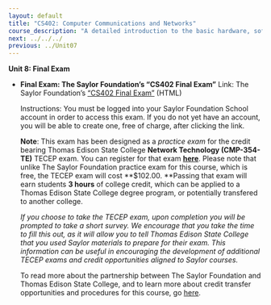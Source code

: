 ```yaml
---
layout: default
title: "CS402: Computer Communications and Networks"
course_description: "A detailed introduction to the basic hardware, software, and architectural components of computer communications in local area networks. Focuses on understanding the basics of computer networks, switching, routing, protocols, and security."
next: ../../../
previous: ../Unit07
---
```

**Unit 8: Final Exam** <span id="8"></span> 
-   **Final Exam: The Saylor Foundation’s “CS402 Final Exam”**
    Link: The Saylor Foundation’s [“CS402 Final
    Exam”](http://school.saylor.org/mod/quiz/view.php?id=1281) (HTML)  
      
     Instructions: You must be logged into your Saylor Foundation School
    account in order to access this exam. If you do not yet have an
    account, you will be able to create one, free of charge, after
    clicking the link.  
      
     **Note**: This exam has been designed as a *practice exam* for the
    credit bearing Thomas Edison State College **Network Technology
    (CMP-354-TE)** TECEP exam. You can register for that
    exam **[here](http://www2.tesc.edu/tecep.php?CourseCode=CMP-354)**.
    Please note that unlike The Saylor Foundation practice exam for this
    course, which is free, the TECEP exam will cost **$102.00. **Passing
    that exam will earn students **3 hours** of college credit, which
    can be applied to a Thomas Edison State College degree program, or
    potentially transfered to another college.  
      
     *If you choose to take the TECEP exam, upon completion you will be
    prompted to take a short survey. We encourage that you take the time
    to fill this out, as it will allow you to tell Thomas Edison State
    College that you used Saylor materials to prepare for their exam.
    This information can be useful in encouraging the development of
    additional TECEP exams and credit opportunities aligned to Saylor
    courses.*  
      
     To read more about the partnership between The Saylor Foundation
    and Thomas Edison State College, and to learn more about credit
    transfer opportunities and procedures for this course,
    go [here](http://www.saylor.org/student-credit-pathways/thomas-edison-state-college/). 


